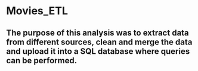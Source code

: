 # Movies_ETL
## The purpose of this analysis was to extract data from different sources, clean and merge the data and upload it into a SQL database where queries can be performed.
